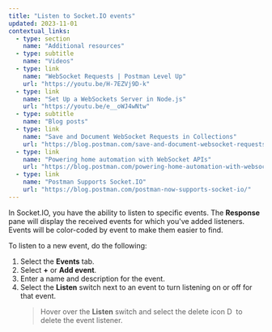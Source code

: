 ```yaml
---
title: "Listen to Socket.IO events"
updated: 2023-11-01
contextual_links:
  - type: section
    name: "Additional resources"
  - type: subtitle
    name: "Videos"
  - type: link
    name: "WebSocket Requests | Postman Level Up"
    url: "https://youtu.be/H-7EZVj9D-k"
  - type: link
    name: "Set Up a WebSockets Server in Node.js"
    url: "https://youtu.be/e__oWJ4wNtw"
  - type: subtitle
    name: "Blog posts"
  - type: link
    name: "Save and Document WebSocket Requests in Collections"
    url: "https://blog.postman.com/save-and-document-websocket-requests-in-collections/"
  - type: link
    name: "Powering home automation with WebSocket APIs"
    url: "https://blog.postman.com/powering-home-automation-with-websocket-apis/"
  - type: link
    name: "Postman Supports Socket.IO"
    url: "https://blog.postman.com/postman-now-supports-socket-io/"
---
```


In Socket.IO, you have the ability to listen to specific events. The **Response** pane will display the received events for which you've added listeners. Events will be color-coded by event to make them easier to find.

To listen to a new event, do the following:

1. Select the **Events** tab.
1. Select **+** or **Add event**.
1. Enter a name and description for the event.
1. Select the **Listen** switch next to an event to turn listening on or off for that event.
    > Hover over the **Listen** switch and select the delete icon <img alt="Delete icon" src="https://assets.postman.com/postman-docs/icons/icon-delete-red-v10-19.jpg#icon" width="14px"> to delete the event listener.
